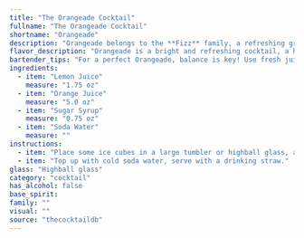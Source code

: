 ```yaml
---
title: "The Orangeade Cocktail"
fullname: "The Orangeade Cocktail"
shortname: "Orangeade"
description: "Orangeade belongs to the **Fizz** family, a refreshing group of cocktails typically featuring citrus, sugar, and a carbonated top.  While its exact origins are unknown, it likely emerged in the late 19th century, a time when fizzy drinks were gaining popularity. "
flavor_description: "Orangeade is a bright and refreshing cocktail, a harmonious blend of citrusy notes. The sweet orange juice dominates, balanced by the tart bite of lemon. Sugar syrup adds a touch of sweetness, while soda water creates a light, effervescent finish.  The overall taste profile is citrusy, tangy, and invigorating, making it a perfect thirst quencher. "
bartender_tips: "For a perfect Orangeade, balance is key! Use fresh juices for the best flavor.  Start with a 1:1 ratio of lemon to orange juice, adjust to taste.  A good syrup-to-juice ratio is 1:2, but you can sweeten to your liking.  Soda water is your final touch, adding fizz.  Chill everything before mixing for a refreshing drink.  Don't over-shake, you want the soda to stay bubbly!  Garnish with a citrus wheel for a beautiful touch. "
ingredients:
  - item: "Lemon Juice"
    measure: "1.75 oz"
  - item: "Orange Juice"
    measure: "5.0 oz"
  - item: "Sugar Syrup"
    measure: "0.75 oz"
  - item: "Soda Water"
    measure: ""
instructions:
  - item: "Place some ice cubes in a large tumbler or highball glass, add lemon juice, orange juice, sugar syrup, and stir well."
  - item: "Top up with cold soda water, serve with a drinking straw."
glass: "Highball glass"
category: "cocktail"
has_alcohol: false
base_spirit:
family: ""
visual: ""
source: "thecocktaildb"
---
```


